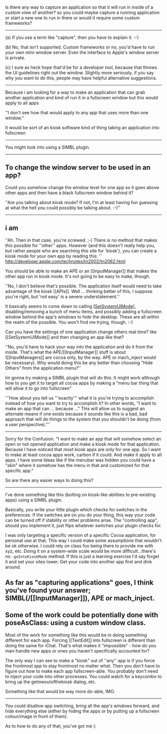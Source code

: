 Is there any way to capture an application so that it will run in inside of a custom view of another? so you could maybe capture a running application or start a new one to run in there or would it require some custom frameworks?

----

(a) If you use a term like "capture", then you have to explain it. :-)

(b) No, that isn't supported.  Custom frameworks or no, you'd have to run your own mini-window server.  Even the interface to Apple's window server is private.

(c) I sure as heck hope that'd be for a developer tool, because that throws the UI guidelines right out the window.  Slightly more seriously, if you say why you want to do this, people may have helpful alternative suggestions.  

----

Because i am looking for a way to make an application that can grab another application and kind of run it in a fullscreen window but this would apply to all apps

''I don't see how that would apply to any app that uses more than one window.''

It would be sort of an kiosk software kind of thing taking an application into fullscreen

----
You might look into using a SIMBL plugin.

----
To change the window server to be used in an app?
----

Could you somehow change the window level for one app so it goes above other apps and then have a black fullscreen window behind it?

''Are you talking about kiosk mode? If not, I'm at least having fun guessing at what the hell you could possibly be talking about. :-)''

----
i am
----

''Ah. Then in that case, you're screwed. ;-) There is no method that makes this possible for ''other'' apps. However (and this doesn't really help you, but rather people who are searching this site for 'kiosk'), you can create a kiosk mode for your own app by reading this: '' http://developer.apple.com/technotes/tn2002/tn2062.html

You should be able to make an APE or an [[InputManager]] that makes the other app run in kiosk mode. It's not going to be easy to make, though.

''No, I don't believe that's possible. The application itself would need to take advantage of the kiosk [[APIs]]. Well ... thinking better of this, I suppose you're right, but 'not easy' is a severe understatement.''

It basically seems to come down to calling [[SetSystemUIMode]](), disabling/removing a bunch of menu items, and possibly adding a fullscreen window behind the app's windows to hide the desktop. These are all within the realm of the possible. You won't find me trying, though. :-)

Can you have the settings of one application change others real time? like [[SetSystemUIMode]] and then changing an app like that?

''No, you'd have to hack your way into the application and do it from the inside.  That's what the APE/[[InputManager]] stuff is about ([[InputManagers]] are cocoa only, by the way.  APE or mach_inject would be necessary).  Why would doing this be any better than choosing "Hide Others" from the application menu?''

Im gonna try making a SIMBL plugin that will do this. It might work although how to you get it to target all cocoa apps by making a "menu bar thing that will allow it to go into fullscreen"

'''How about you tell us '''exactly''' what it is you're trying to accomplish instead of how you want to try to accomplish it? In other words, "I want to make an app that can ... because ..." This will allow us to suggest an alternate means if one exists because it sounds like this is a bad, bad approach that will do things to the system that you shouldn't be doing (from a user perspective).'''

----
Sorry for the Confusion. "I want to make an app that will somehow select an open or not opened application and make a kiosk mode for that application. Because I have noticed that most kiosk apps are only for one app. So I want to make at least cocoa apps work, carbon if it could. And make it apply to all apps.
I have some Ideas like if the menubar was hidden you could have a "skin" where it somehow has the menu in that and customized for that specific app."

So are there any easier ways to doing this?

----

I've done something like this (bolting on kiosk-like abilities to pre-existing apps) using a SIMBL plugin.

Basically, you write your little plugin which checks for switches in the preferences. If the switches are on you do your thing, this way your code can be turned off if stability or other problems arise. The "controlling app", should you implement it, just flips whatever switches your plugin checks for.

I was only targeting a specific version of a specific Cocoa application, for personal use at that. This way I could make some assumptions that wouldn't be ok otherwise. I could rely on class foo being there to provide me with xyz, etc. Doing it on a system-wide scale would be more difficult...there's no <code>-goIntoKioskMode</code> method. If this is just a learning exercise I'd say forget it and set your sites lower. Get your code into another app first and dink around.

As far as "capturing applications" goes, I think you've found your answer; SIMBL(/[[InputManager]]), APE or mach_inject.
----
Some of the work could be potentially done with poseAsClass: using a custom window class.
----
Most of the work for something like this would be in doing something different for each app. Forcing [[TextEdit]] into fullscreen is different than doing the same for iChat. That's what makes it "impossible" - how do you man-handle new apps or ones you haven't specifically accounted for?

The only way I can see to make a "kiosk" out of ''any'' app is if you force the frontmost app to stay frontmost no matter what. Then you don't have to figure out how to make each app fullscreen-able. You probably don't need to inject your code into other processes. You could watch for a keycombo to bring up the getmeoutofthekiosk dialog..etc.

Something like that would be way more do-able, IMO.

----

You could disallow app switching, bring all the app's windows forward, and hide everything else (either by hiding the apps or by putting up a fullscreen colour/image in front of them).

As to how to do any of that, you've got me (: